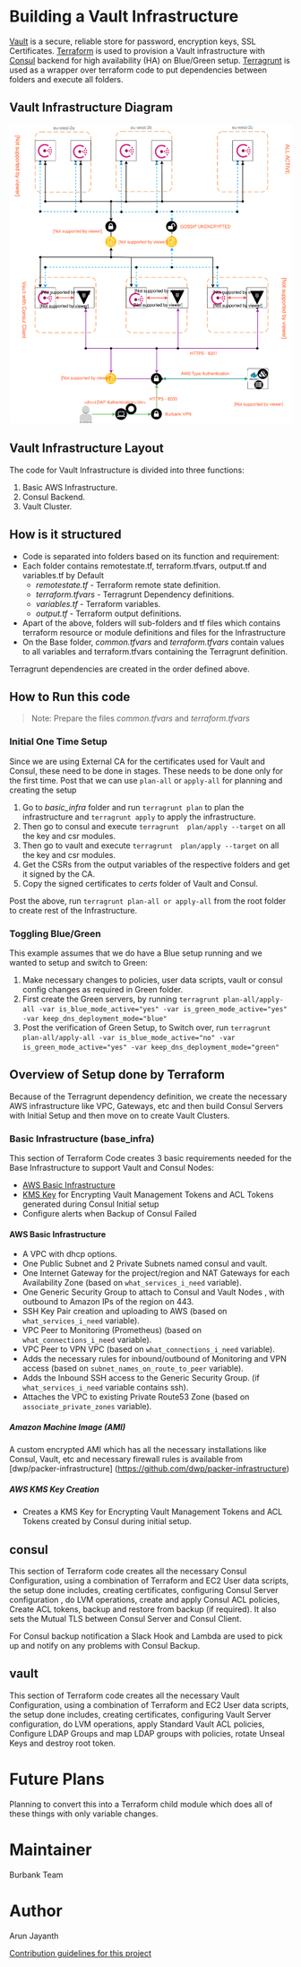 # Building a Vault Infrastructure
[Vault](https://www.hashicorp.com/products/vault/) is a secure, reliable store for password, encryption keys, SSL Certificates.
[Terraform](https://www.hashicorp.com/products/terraform/) is used to provision a Vault infrastructure with [Consul](https://www.hashicorp.com/products/consul/) backend for high availability (HA) on Blue/Green setup. [Terragrunt](https://github.com/gruntwork-io/terragrunt) is used as a wrapper over terraform code to put dependencies between folders and execute all folders.

## Vault Infrastructure Diagram

![Vault Infrastructure](./vault-infrastructure.svg)

## Vault Infrastructure Layout
The code for Vault Infrastructure is divided into three functions:
1. Basic AWS Infrastructure.
2. Consul Backend.
3. Vault Cluster.

## How is it structured
* Code is separated into folders based on its function and requirement:
* Each folder contains remotestate.tf, terraform.tfvars, output.tf and variables.tf by Default
    * *remotestate.tf* - Terraform remote state definition.
    * *terraform.tfvars* - Terragrunt Dependency definitions.
    * *variables.tf* - Terraform variables.
    * *output.tf* - Terraform output definitions.
* Apart of the above, folders will sub-folders and tf files which contains terraform resource or module definitions and files for the Infrastructure
* On the Base folder, *common.tfvars* and *terraform.tfvars* contain values to all variables and terraform.tfvars containing the Terragrunt definition.

Terragrunt dependencies are created in the order defined above.

## How to Run this code

> Note: Prepare the files *common.tfvars* and *terraform.tfvars*

### Initial One Time Setup

Since we are using External CA for the certificates used for Vault and Consul, these need to be done in stages. These needs to be done only for the first time. Post that we can use `plan-all` or `apply-all` for planning and creating the setup


1. Go to *basic_infra* folder and run `terragrunt plan` to plan the infrastructure and `terragrunt apply` to apply the infrastructure.
2. Then go to consul and execute `terragrunt  plan/apply --target` on all the key and csr modules.
3. Then go to vault and execute `terragrunt  plan/apply --target` on all the key and csr modules.
4. Get the CSRs from the output variables of the respective folders and get it signed by the CA.
5. Copy the signed certificates to *certs* folder of Vault and Consul.

Post the above, run `terragrunt plan-all or apply-all` from the root folder to create rest of the Infrastructure.

### Toggling Blue/Green
This example assumes that we do have a Blue setup running and we wanted to setup and switch to Green:

1. Make necessary changes to policies, user data scripts, vault or consul config changes as required in Green folder.
2. First create the Green servers, by running `terragrunt plan-all/apply-all -var is_blue_mode_active="yes" -var is_green_mode_active="yes" -var keep_dns_deployment_mode="blue"`
3. Post the verification of Green Setup, to Switch over, run
`terragrunt plan-all/apply-all -var is_blue_mode_active="no" -var is_green_mode_active="yes" -var keep_dns_deployment_mode="green"`


## Overview of Setup done by Terraform
Because of the Terragrunt dependency definition, we create the necessary AWS infrastructure like VPC, Gateways, etc and then build Consul Servers with Initial Setup and then move on to create Vault Clusters.


### Basic Infrastructure (base_infra)
This section of Terraform Code creates 3 basic requirements needed for the Base Infrastructure to support Vault and Consul Nodes:

* [AWS Basic Infrastructure](#AWSBasicInfrastructure)
* [KMS Key](#KMSKeyCreation) for Encrypting Vault Management Tokens and ACL Tokens generated during Consul Initial setup
* Configure alerts when Backup of Consul Failed

#### AWS Basic Infrastructure<a name="AWSBasicInfrastructure"></a>
* A VPC with dhcp options.
* One Public Subnet and 2 Private Subnets named consul and vault.
* One Internet Gateway for the project/region and NAT Gateways for each Availability Zone (based on `what_services_i_need` variable).
* One Generic Security Group to attach to Consul and Vault Nodes , with outbound to Amazon IPs of the region on 443.
* SSH Key Pair creation and uploading to AWS (based on `what_services_i_need` variable).
* VPC Peer to Monitoring (Prometheus) (based on `what_connections_i_need` variable).
* VPC Peer to VPN VPC (based on `what_connections_i_need` variable).
* Adds the necessary rules for inbound/outbound of Monitoring and VPN access (based on `subnet_names_on_route_to_peer` variable).
* Adds the Inbound SSH access to the Generic Security Group. (if `what_services_i_need` variable contains ssh).
* Attaches the VPC to existing Private Route53 Zone (based on `associate_private_zones` variable).

##### Amazon Machine Image (AMI)
A custom encrypted AMI which has all the necessary installations like Consul, Vault, etc and necessary firewall rules is available from [dwp/packer-infrastructure] (https://github.com/dwp/packer-infrastructure)


##### AWS KMS Key Creation<a name="KMSKeyCreation"></a>
* Creates a KMS Key for Encrypting Vault Management Tokens and ACL Tokens created by Consul during initial setup.


## consul
This section of Terraform code creates all the necessary Consul Configuration, using a combination of Terraform and EC2 User data scripts, the setup done includes, creating certificates, configuring Consul Server configuration , do LVM operations, create and apply Consul ACL policies, Create ACL tokens, backup and restore from backup (if required). It also sets the Mutual TLS between Consul Server and Consul Client.

For Consul backup notification a Slack Hook and Lambda are used to pick up and notify on any problems with Consul Backup.

## vault
This section of Terraform code creates all the necessary Vault Configuration, using a combination of Terraform and EC2 User data scripts, the setup done includes, creating certificates, configuring Vault Server configuration, do LVM operations, apply Standard Vault ACL policies, Configure LDAP Groups and map LDAP groups with policies, rotate Unseal Keys and destroy root token.


# Future Plans
Planning to convert this into a Terraform child module which does all of these things with only variable changes.

# Maintainer
Burbank Team

# Author
Arun Jayanth

[Contribution guidelines for this project](./CONTRIBUTING.md)
